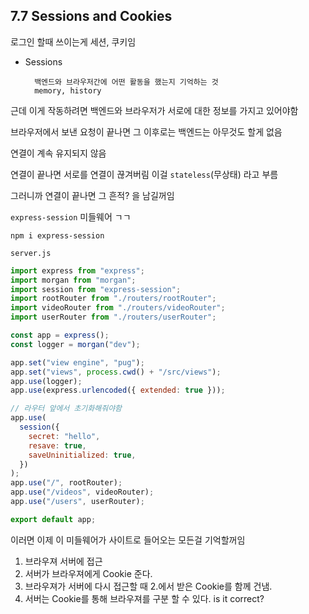 ## 7.7 Sessions and Cookies

로그인 할때 쓰이는게 세션, 쿠키임

- Sessions

        백엔드와 브라우저간에 어떤 활동을 했는지 기억하는 것
        memory, history

근데 이게 작동하려면 백엔드와 브라우저가 서로에 대한 정보를 가지고 있어야함

브라우저에서 보낸 요청이 끝나면 그 이후로는 백엔드는 아무것도 할게 없음

연결이 계속 유지되지 않음

연결이 끝나면 서로를 연결이 끊겨버림
이걸 `stateless`(무상태) 라고 부름

그러니까 연결이 끝나면 그 흔적? 을 남길꺼임

`express-session` 미들웨어 ㄱㄱ

```
npm i express-session
```

`server.js`

```js
import express from "express";
import morgan from "morgan";
import session from "express-session";
import rootRouter from "./routers/rootRouter";
import videoRouter from "./routers/videoRouter";
import userRouter from "./routers/userRouter";

const app = express();
const logger = morgan("dev");

app.set("view engine", "pug");
app.set("views", process.cwd() + "/src/views");
app.use(logger);
app.use(express.urlencoded({ extended: true }));

// 라우터 앞에서 초기화해줘야함
app.use(
  session({
    secret: "hello",
    resave: true,
    saveUninitialized: true,
  })
);
app.use("/", rootRouter);
app.use("/videos", videoRouter);
app.use("/users", userRouter);

export default app;
```

이러면 이제 이 미들웨어가 사이트로 들어오는 모든걸 기억할꺼임

1. 브라우져 서버에 접근
2. 서버가 브라우져에게 Cookie 준다.
3. 브라우져가 서버에 다시 접근할 때 2.에서 받은 Cookie를 함께 건냄.
4. 서버는 Cookie를 통해 브라우져를 구분 할 수 있다.
   is it correct?

